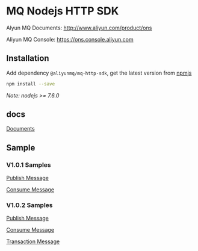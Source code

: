 # MQ Nodejs HTTP SDK

Alyun MQ Documents: http://www.aliyun.com/product/ons

Aliyun MQ Console: https://ons.console.aliyun.com

## Installation

Add dependency `@aliyunmq/mq-http-sdk`, get the latest version from [npmjs](https://www.npmjs.com/)
```bash
npm install --save
```
*Note: nodejs >= 7.6.0*
## docs

[Documents](https://aliyunmq.github.io/mq-http-nodejs-sdk/)

## Sample

### V1.0.1 Samples
[Publish Message](https://github.com/aliyunmq/mq-http-samples/blob/master/nodejs/producer.js)

[Consume Message](https://github.com/aliyunmq/mq-http-samples/blob/master/nodejs/consumer.js)

### V1.0.2 Samples
[Publish Message](https://github.com/aliyunmq/mq-http-samples/tree/101-dev/nodejs/producer.js)

[Consume Message](https://github.com/aliyunmq/mq-http-samples/tree/101-dev/nodejs/consumer.js)

[Transaction Message](https://github.com/aliyunmq/mq-http-samples/tree/101-dev/nodejs/trans-producer.js)
